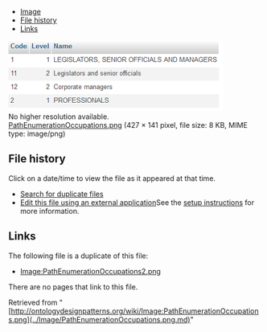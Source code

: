 * [Image](../Image/PathEnumerationOccupations.png.md#file)
* [File history](../Image/PathEnumerationOccupations.png.md#filehistory)
* [Links](../Image/PathEnumerationOccupations.png.md#filelinks)

[![Image:PathEnumerationOccupations.png](../images/5/56/PathEnumerationOccupations.png)](../images/5/56/PathEnumerationOccupations.png)  
No higher resolution available.  
[PathEnumerationOccupations.png](../images/5/56/PathEnumerationOccupations.png)‎ (427 × 141 pixel, file size: 8 KB, MIME type: image/png)

## File history

Click on a date/time to view the file as it appeared at that time.



  
* [Search for duplicate files](http://ontologydesignpatterns.org/wiki/Special:FileDuplicateSearch/PathEnumerationOccupations.png "Special:FileDuplicateSearch/PathEnumerationOccupations.png")
* [Edit this file using an external application](http://ontologydesignpatterns.org/wiki/index.php?title=Image:PathEnumerationOccupations.png&action=edit&externaledit=true&mode=file "Image:PathEnumerationOccupations.png")See the [setup instructions](http://www.mediawiki.org/wiki/Manual:External_editors "http://www.mediawiki.org/wiki/Manual:External_editors") for more information.

## Links



The following file is a duplicate of this file:


* [Image:PathEnumerationOccupations2.png](../Image/PathEnumerationOccupations2.png.md "Image:PathEnumerationOccupations2.png")


There are no pages that link to this file.




Retrieved from "[http://ontologydesignpatterns.org/wiki/Image:PathEnumerationOccupations.png](../Image/PathEnumerationOccupations.png.md)"